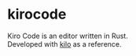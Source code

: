 # kirocode

Kiro Code is an editor written in Rust.  
Developed with [kilo](https://viewsourcecode.org/snaptoken/kilo/index.html) as a reference.
